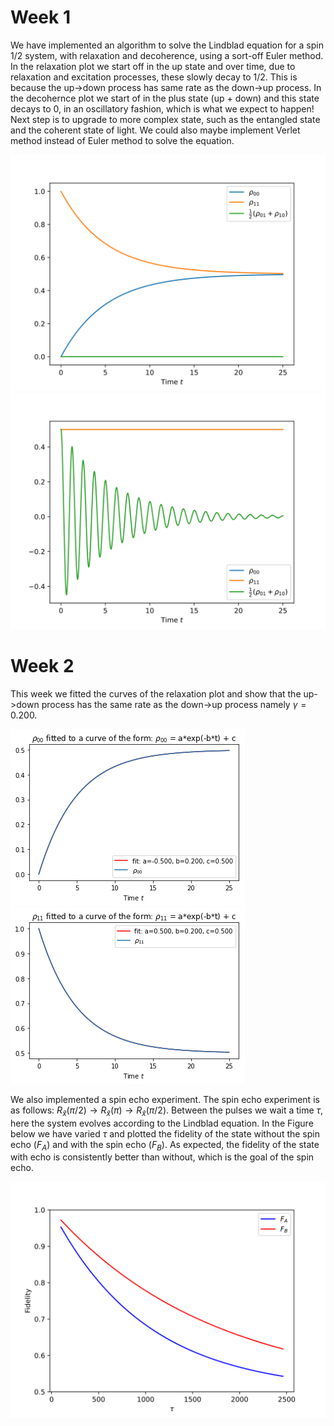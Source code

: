 # Week 1
We have implemented an algorithm to solve the Lindblad equation for a spin 1/2 system, with relaxation and decoherence, using a sort-off Euler method. In the relaxation plot we start off in the up state and over time, due to relaxation and excitation processes, these slowly decay to 1/2. This is because the up->down process has same rate as the down->up process. In the decohernce plot we start of in the plus state (up + down) and this state decays to 0, in an oscillatory fashion, which is what we expect to happen! Next step is to upgrade to more complex state, such as the entangled state and the coherent state of light. We could also maybe implement Verlet method instead of Euler method to solve the equation. 

![alt text](Figures/relaxation_plot.svg "Title Text")
![alt text](Figures/decoherence_plot.svg "Title Text")

# Week 2
This week we fitted the curves of the relaxation plot and show that the up->down process has the same rate as the down->up process namely $`\gamma=0.200`$.

![alt text](Figures/rho00fit.png "Title Text")
![alt text](Figures/rho11fit.png "Title Text")

We also implemented a spin echo experiment. The spin echo experiment is as follows: $`R_{\hat{x}}(\pi/2) \rightarrow R_{\hat{x}}(\pi) \rightarrow R_{\hat{x}}(\pi/2)`$. Between the pulses we wait a time $`\tau`$, here the system evolves according to the Lindblad equation. In the Figure below we have varied $`\tau`$ and plotted the fidelity of the state without the spin echo ($`F_A`$) and with the spin echo ($`F_B`$). As expected, the fidelity of the state with echo is consistently better than without, which is the goal of the spin echo.

![alt text](Figures/spin_echo.svg "Title Text")

